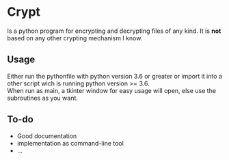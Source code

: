 # Crypt
Is a python program for encrypting and decrypting files of any kind. It is **not** based on any other crypting mechanism I know.
## Usage
Either run the pythonfile with python version 3.6 or greater or import it into a other script wich is running python version >= 3.6.  
When run as main, a tkinter window for easy usage will open, else use the subroutines as you want.
## To-do
  * Good documentation
  * implementation as command-line tool
  * ...
